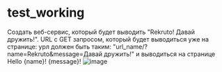 # test_working
Создать веб-сервис, который будет выводить "Rekruto! Давай дружить!".
URL с GET запросом, который будет выводиться уже на странице: урл должен быть таким:
"url_name/?name=Rekruto&message=Давай дружить!"
и выводиться на странице Hello {name}! {message}!
![image](https://user-images.githubusercontent.com/110651814/202698117-7231338d-bb36-4df9-b807-5b3bc1bf0ea4.png)
